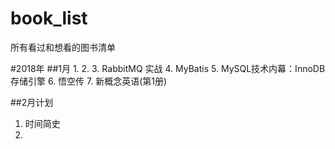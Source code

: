 # book_list
所有看过和想看的图书清单

#2018年
##1月
1. 
2. 
3. RabbitMQ 实战 
4. MyBatis
5. MySQL技术内幕：InnoDB存储引擎
6. 悟空传
7. 新概念英语(第1册)



##2月计划
1. 时间简史
2. 


